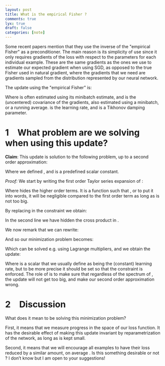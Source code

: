 ```yaml
---
layout: post
title: What is the empirical Fisher ?
comments: true
lyx: true
draft: false
categories: [note]
---
```

<p class="Indented">
Some recent papers mention that they use the inverse of the "empirical Fisher" as a preconditioner. The main reason is its simplicity of use since it only requires gradients of the loss with respect to the parameters for each individual example. These are the same gradients as the ones we use to estimate our expected gradient when using SGD, as opposed to the true Fisher used in natural gradient, where the gradients that we need are gradients sampled from the distribution represented by our neural network.
</p>
<p class="Indented">
The update using the "empirical Fisher" is:
</p>
<p class="Indented">
<span class="MathJax_Preview">
<script type="math/tex;mode=display">
\begin{eqnarray*}
\theta & \leftarrow & \theta-\eta\left(\underbrace{\mathbb{E}\left[\frac{\partial\ell\left(x,\theta\right)}{\partial\theta}\left(\frac{\partial\ell\left(x,\theta\right)}{\partial\theta}\right)^{\top}\right]}_{C}+\epsilon\mathbf{I}\right)^{-1}\underbrace{\mathbb{E}\left[\frac{\partial\ell\left(x,\theta\right)}{\partial\theta}\right]}_{g}
\end{eqnarray*}
</script>

</span>

</p>
<p class="Indented">
Where <span class="MathJax_Preview"><script type="math/tex">
g
</script>
</span> is often estimated using its minibatch estimate, and <span class="MathJax_Preview"><script type="math/tex">
C
</script>
</span> is the (uncentered) covariance of the gradients, also estimated using a minibatch, or a running average. <span class="MathJax_Preview"><script type="math/tex">
\eta
</script>
</span> is the learning rate, and <span class="MathJax_Preview"><script type="math/tex">
\epsilon
</script>
</span> is a Tikhonov damping parameter.
</p>
<h1 class="Section">
<a class="toc" name="toc-Section-1">1</a> What problem are we solving when using this update?
</h1>
<p class="Unindented">
<b>Claim</b>: This update is solution to the following problem, up to a second order approximation:
</p>
<p class="Indented">
<span class="MathJax_Preview">
<script type="math/tex;mode=display">

\text{min}_{\Delta\theta}L\left(\theta+\Delta\theta\right)\text{ such that }\mathbb{E}\left[\left(\Delta\ell\left(x,\theta\right)\right)^{2}\right]=c

</script>

</span>

</p>
<p class="Indented">
Where we defined <span class="MathJax_Preview"><script type="math/tex">
\Delta\ell\left(x,\theta\right)=\ell\left(x,\theta+\Delta\theta\right)-\ell\left(x,\theta\right)
</script>
</span>, and <span class="MathJax_Preview"><script type="math/tex">
c
</script>
</span> is a predefined scalar constant.
</p>
<p class="Indented">
<i>Proof: </i>We start by writing the first order Taylor series expansion of <span class="MathJax_Preview"><script type="math/tex">
\ell\left(x,\theta+\Delta\theta\right)
</script>
</span>:
</p>
<p class="Indented">
<span class="MathJax_Preview">
<script type="math/tex;mode=display">
\begin{eqnarray*}
\Delta\ell\left(x,\theta\right) & = & \left(\ell\left(x,\theta\right)+\left(\frac{\partial\ell\left(x,\theta\right)}{\partial\theta}\right)^{\top}\Delta\theta+o\left(\left\Vert \Delta\theta\right\Vert _{2}\right)\right)-\ell\left(x,\theta\right)\\
 & = & \left(\frac{\partial\ell\left(x,\theta\right)}{\partial\theta}\right)^{\top}\Delta\theta+o\left(\left\Vert \Delta\theta\right\Vert _{2}\right)
\end{eqnarray*}
</script>

</span>

</p>
<p class="Indented">
Where <span class="MathJax_Preview"><script type="math/tex">
o\left(\left\Vert \Delta\theta\right\Vert _{2}\right)
</script>
</span> hides the higher order terms. It is a function such that <span class="MathJax_Preview"><script type="math/tex">
\lim_{x\rightarrow0}\frac{o\left(x\right)}{x}=0
</script>
</span>, or to put it into words, it will be negligible compared to the first order term as long as <span class="MathJax_Preview"><script type="math/tex">
\left\Vert \Delta\theta\right\Vert _{2}
</script>
</span> is not too big.
</p>
<p class="Indented">
By replacing in the constraint we obtain:
</p>
<p class="Indented">
<span class="MathJax_Preview">
<script type="math/tex;mode=display">
\begin{eqnarray*}
\mathbb{E}\left[\left(\Delta\ell\left(x,\theta\right)\right)^{2}\right] & = & \mathbb{E}\left[\left(\left(\frac{\partial\ell\left(x,\theta\right)}{\partial\theta}\right)^{\top}\Delta\theta+o\left(\left\Vert \Delta\theta\right\Vert _{2}\right)\right)^{2}\right]\\
 & = & \mathbb{E}\left[\left(\left(\frac{\partial\ell\left(x,\theta\right)}{\partial\theta}\right)^{\top}\Delta\theta\right)^{2}\right]+o\left(\left\Vert \Delta\theta\right\Vert _{2}^{2}\right)
\end{eqnarray*}
</script>

</span>

</p>
<p class="Indented">
In the second line we have hidden the cross product in <span class="MathJax_Preview"><script type="math/tex">
o\left(\left\Vert \Delta\theta\right\Vert _{2}^{2}\right)
</script>
</span>.
</p>
<p class="Indented">
We now remark that we can rewrite:
</p>
<p class="Indented">
<span class="MathJax_Preview">
<script type="math/tex;mode=display">
\begin{eqnarray*}
\mathbb{E}\left[\left(\left(\frac{\partial\ell\left(x,\theta\right)}{\partial\theta}\right)^{\top}\Delta\theta\right)^{2}\right] & = & \mathbb{E}\left[\left(\Delta\theta^{\top}\left(\frac{\partial\ell\left(x,\theta\right)}{\partial\theta}\right)\right)\left(\left(\frac{\partial\ell\left(x,\theta\right)}{\partial\theta}\right)^{\top}\Delta\theta\right)\right]\\
 & = & \Delta\theta^{\top}\mathbb{E}\left[\frac{\partial\ell\left(x,\theta\right)}{\partial\theta}\left(\frac{\partial\ell\left(x,\theta\right)}{\partial\theta}\right)^{\top}\right]\Delta\theta\\
 & = & \Delta\theta^{\top}C\Delta\theta
\end{eqnarray*}
</script>

</span>

</p>
<p class="Indented">
And so our minimization problem becomes:
</p>
<p class="Indented">
<span class="MathJax_Preview">
<script type="math/tex;mode=display">

\text{min}_{\Delta\theta}L\left(\theta+\Delta\theta\right)\text{ such that }\Delta\theta^{\top}C\Delta\theta=c

</script>

</span>

</p>
<p class="Indented">
Which can be solved e.g. using Lagrange multipliers, and we obtain the update:
</p>
<p class="Indented">
<span class="MathJax_Preview">
<script type="math/tex;mode=display">
\begin{eqnarray*}
\Delta\theta^{*} & = & -\eta\left(C+\epsilon\mathbf{I}\right)^{-1}\mathbb{E}\left[\frac{\partial\ell\left(x,\theta\right)}{\partial\theta}\right]
\end{eqnarray*}
</script>

</span>

</p>
<p class="Indented">
Where <span class="MathJax_Preview"><script type="math/tex">
\eta
</script>
</span> is a scalar that we usually define as being the (constant) learning rate, but to be more precise it should be set so that the constraint <span class="MathJax_Preview"><script type="math/tex">
\Delta\theta^{\top}C\Delta\theta=c
</script>
</span> is enforced. The role of <span class="MathJax_Preview"><script type="math/tex">
\epsilon
</script>
</span> is to make sure that regardless of the spectrum of <span class="MathJax_Preview"><script type="math/tex">
C
</script>
</span>, the update will not get too big, and make our second order approximation wrong.
</p>
<h1 class="Section">
<a class="toc" name="toc-Section-2">2</a> Discussion
</h1>
<p class="Unindented">
What does it mean to be solving this minimization problem?
</p>
<p class="Indented">
<span class="MathJax_Preview">
<script type="math/tex;mode=display">

\text{min}_{\Delta\theta}L\left(\theta+\Delta\theta\right)\text{ such that }\mathbb{E}\left[\left(\Delta\ell\left(x,\theta\right)\right)^{2}\right]=c

</script>

</span>

</p>
<p class="Indented">
First, it means that we measure progress in the space of our loss function. It has the desirable effect of making this update invariant by reparametrization of the network, as long as <span class="MathJax_Preview"><script type="math/tex">
\epsilon
</script>
</span> is kept small.
</p>
<p class="Indented">
Second, it means that we will encourage all examples to have their loss reduced by a similar amount, on average <span class="MathJax_Preview"><script type="math/tex">
\sqrt{c}
</script>
</span>. Is this something desirable or not ? I don’t know but I am open to your suggestions!
</p>

